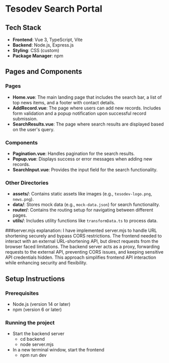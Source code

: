 # Tesodev Search Portal


## Tech Stack

- **Frontend**: Vue 3, TypeScript, Vite
- **Backend**: Node.js, Express.js
- **Styling**: CSS (custom)
- **Package Manager**: npm

## Pages and Components

### Pages
- **Home.vue**: The main landing page that includes the search bar, a list of top news items, and a footer with contact details.
- **AddRecord.vue**: The page where users can add new records. Includes form validation and a popup notification upon successful record submission.
- **SearchResults.vue**: The page where search results are displayed based on the user's query.

### Components
- **Pagination.vue**: Handles pagination for the search results.
- **Popup.vue**: Displays success or error messages when adding new records.
- **SearchInput.vue**: Provides the input field for the search functionality.
  
### Other Directories
- **assets/**: Contains static assets like images (e.g., `tesodev-logo.png`, `news.png`).
- **data/**: Stores mock data (e.g., `mock-data.json`) for search functionality.
- **router/**: Contains the routing setup for navigating between different pages.
- **utils/**: Includes utility functions like `transformData.ts` to process data.

###server.mjs explanation:
I have implemented server.mjs to handle URL shortening securely and bypass CORS restrictions. The frontend needed to interact with an external URL-shortening API, but direct requests from the browser faced limitations. The backend server acts as a proxy, forwarding requests to the external API, preventing CORS issues, and keeping sensitive API credentials hidden. This approach simplifies frontend API interaction while enhancing security and flexibility.


## Setup Instructions

### Prerequisites

- Node.js (version 14 or later)
- npm (version 6 or later)

### Running the project  
- Start the backend server
  * cd backend
  * node server.mjs
- In a new terminal window, start the frontend
  * npm run dev
